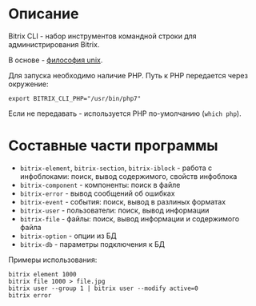 # Описание

Bitrix CLI - набор инструментов командной строки для администрирования Bitrix.

В основе - [философия unix](https://ru.wikipedia.org/wiki/%D0%A4%D0%B8%D0%BB%D0%BE%D1%81%D0%BE%D1%84%D0%B8%D1%8F_UNIX).

Для запуска необходимо наличие PHP. Путь к PHP передается через окружение:

```
export BITRIX_CLI_PHP="/usr/bin/php7"
```

Если не передавать - используется PHP по-умолчанию (`which php`).

# Составные части программы

* `bitrix-element`, `bitrix-section`, `bitrix-iblock` - работа с инфоблоками: поиск, вывод содержимого, свойств инфоблока
* `bitrix-component` - компоненты: поиск в файле
* `bitrix-error` - вывод сообщений об ошибках
* `bitrix-event` - события: поиск, вывод в разлиных форматах
* `bitrix-user` - пользователи: поиск, вывод информации
* `bitrix-file` - файлы: поиск, вывод информации и содержимого файла
* `bitrix-option` - опции из БД
* `bitrix-db` - параметры подключения к БД

Примеры использования:

```
bitrix element 1000
bitrix file 1000 > file.jpg
bitrix user --group 1 | bitrix user --modify active=0
bitrix error
```
